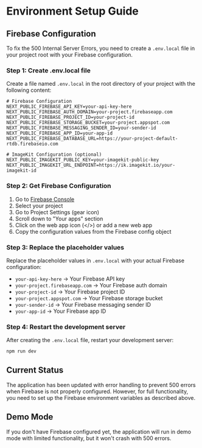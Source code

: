 # Environment Setup Guide

## Firebase Configuration

To fix the 500 Internal Server Errors, you need to create a `.env.local` file in your project root with your Firebase configuration.

### Step 1: Create .env.local file

Create a file named `.env.local` in the root directory of your project with the following content:

```env
# Firebase Configuration
NEXT_PUBLIC_FIREBASE_API_KEY=your-api-key-here
NEXT_PUBLIC_FIREBASE_AUTH_DOMAIN=your-project.firebaseapp.com
NEXT_PUBLIC_FIREBASE_PROJECT_ID=your-project-id
NEXT_PUBLIC_FIREBASE_STORAGE_BUCKET=your-project.appspot.com
NEXT_PUBLIC_FIREBASE_MESSAGING_SENDER_ID=your-sender-id
NEXT_PUBLIC_FIREBASE_APP_ID=your-app-id
NEXT_PUBLIC_FIREBASE_DATABASE_URL=https://your-project-default-rtdb.firebaseio.com

# ImageKit Configuration (optional)
NEXT_PUBLIC_IMAGEKIT_PUBLIC_KEY=your-imagekit-public-key
NEXT_PUBLIC_IMAGEKIT_URL_ENDPOINT=https://ik.imagekit.io/your-imagekit-id
```

### Step 2: Get Firebase Configuration

1. Go to [Firebase Console](https://console.firebase.google.com/)
2. Select your project
3. Go to Project Settings (gear icon)
4. Scroll down to "Your apps" section
5. Click on the web app icon (</>) or add a new web app
6. Copy the configuration values from the Firebase config object

### Step 3: Replace the placeholder values

Replace the placeholder values in `.env.local` with your actual Firebase configuration:

- `your-api-key-here` → Your Firebase API key
- `your-project.firebaseapp.com` → Your Firebase auth domain
- `your-project-id` → Your Firebase project ID
- `your-project.appspot.com` → Your Firebase storage bucket
- `your-sender-id` → Your Firebase messaging sender ID
- `your-app-id` → Your Firebase app ID

### Step 4: Restart the development server

After creating the `.env.local` file, restart your development server:

```bash
npm run dev
```

## Current Status

The application has been updated with error handling to prevent 500 errors when Firebase is not properly configured. However, for full functionality, you need to set up the Firebase environment variables as described above.

## Demo Mode

If you don't have Firebase configured yet, the application will run in demo mode with limited functionality, but it won't crash with 500 errors.
